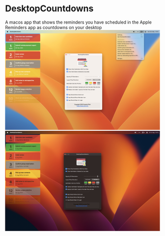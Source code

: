 # DesktopCountdowns
A macos app that shows the reminders you have scheduled in the Apple Reminders app as countdowns on your desktop 
![Screenshot](https://github.com/Daij-Djan/DesktopCountdowns/raw/main/README-Files/screenshot_light.jpg)
![Screenshot](https://github.com/Daij-Djan/DesktopCountdowns/raw/main/README-Files/screenshot_dark.jpg)

